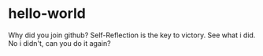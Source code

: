 # hello-world
Why did you join github? Self-Reflection is the key to victory. See what i did.
No i didn't, can you do it again?
